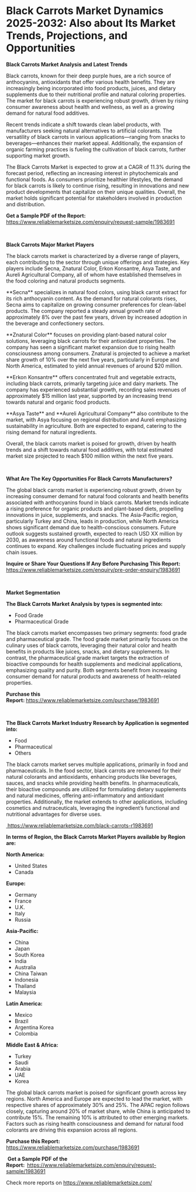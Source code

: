 <p><h1>Black Carrots Market Dynamics 2025-2032: Also about Its Market Trends, Projections, and Opportunities</h1></p><p><strong>Black Carrots Market Analysis and Latest Trends</strong></p>
<p><p>Black carrots, known for their deep purple hues, are a rich source of anthocyanins, antioxidants that offer various health benefits. They are increasingly being incorporated into food products, juices, and dietary supplements due to their nutritional profile and natural coloring properties. The market for black carrots is experiencing robust growth, driven by rising consumer awareness about health and wellness, as well as a growing demand for natural food additives.</p><p>Recent trends indicate a shift towards clean label products, with manufacturers seeking natural alternatives to artificial colorants. The versatility of black carrots in various applications—ranging from snacks to beverages—enhances their market appeal. Additionally, the expansion of organic farming practices is fueling the cultivation of black carrots, further supporting market growth.</p><p>The Black Carrots Market is expected to grow at a CAGR of 11.3% during the forecast period, reflecting an increasing interest in phytochemicals and functional foods. As consumers prioritize healthier lifestyles, the demand for black carrots is likely to continue rising, resulting in innovations and new product developments that capitalize on their unique qualities. Overall, the market holds significant potential for stakeholders involved in production and distribution.</p></p>
<p><strong>Get a Sample PDF of the Report:&nbsp;</strong> <a href="https://www.reliablemarketsize.com/enquiry/request-sample/1983691?utm_campaign=3553&utm_medium=2&utm_source=Github&utm_content=ia&utm_term=07042025&utm_id=black-carrots">https://www.reliablemarketsize.com/enquiry/request-sample/1983691</a></p>
<p>&nbsp;</p>
<p><strong>Black Carrots Major Market Players</strong></p>
<p><p>The black carrots market is characterized by a diverse range of players, each contributing to the sector through unique offerings and strategies. Key players include Secna, Znatural Color, Erkon Konsantre, Asya Taste, and Aureli Agricultural Company, all of whom have established themselves in the food coloring and natural products segments.</p><p>**Secna** specializes in natural food colors, using black carrot extract for its rich anthocyanin content. As the demand for natural colorants rises, Secna aims to capitalize on growing consumer preferences for clean-label products. The company reported a steady annual growth rate of approximately 8% over the past few years, driven by increased adoption in the beverage and confectionery sectors.</p><p>**Znatural Color** focuses on providing plant-based natural color solutions, leveraging black carrots for their antioxidant properties. The company has seen a significant market expansion due to rising health consciousness among consumers. Znatural is projected to achieve a market share growth of 10% over the next five years, particularly in Europe and North America, estimated to yield annual revenues of around $20 million.</p><p>**Erkon Konsantre** offers concentrated fruit and vegetable extracts, including black carrots, primarily targeting juice and dairy markets. The company has experienced substantial growth, recording sales revenues of approximately $15 million last year, supported by an increasing trend towards natural and organic food products.</p><p>**Asya Taste** and **Aureli Agricultural Company** also contribute to the market, with Asya focusing on regional distribution and Aureli emphasizing sustainability in agriculture. Both are expected to expand, catering to the rising demand for natural ingredients.</p><p>Overall, the black carrots market is poised for growth, driven by health trends and a shift towards natural food additives, with total estimated market size projected to reach $100 million within the next five years.</p></p>
<p>&nbsp;</p>
<p><strong>What Are The Key Opportunities For Black Carrots Manufacturers?</strong></p>
<p><p>The global black carrots market is experiencing robust growth, driven by increasing consumer demand for natural food colorants and health benefits associated with anthocyanins found in black carrots. Market trends indicate a rising preference for organic products and plant-based diets, propelling innovations in juice, supplements, and snacks. The Asia-Pacific region, particularly Turkey and China, leads in production, while North America shows significant demand due to health-conscious consumers. Future outlook suggests sustained growth, expected to reach USD XX million by 2030, as awareness around functional foods and natural ingredients continues to expand. Key challenges include fluctuating prices and supply chain issues.</p></p>
<p><strong>Inquire or Share Your Questions If Any Before Purchasing This Report:</strong> <a href="https://www.reliablemarketsize.com/enquiry/pre-order-enquiry/1983691?utm_campaign=3553&utm_medium=2&utm_source=Github&utm_content=ia&utm_term=07042025&utm_id=black-carrots">https://www.reliablemarketsize.com/enquiry/pre-order-enquiry/1983691</a></p>
<p>&nbsp;</p>
<p><strong>Market Segmentation</strong></p>
<p><strong>The Black Carrots Market Analysis by types is segmented into:</strong></p>
<p><ul><li>Food Grade</li><li>Pharmaceutical Grade</li></ul></p>
<p><p>The black carrots market encompasses two primary segments: food grade and pharmaceutical grade. The food grade market primarily focuses on the culinary uses of black carrots, leveraging their natural color and health benefits in products like juices, snacks, and dietary supplements. In contrast, the pharmaceutical grade market targets the extraction of bioactive compounds for health supplements and medicinal applications, emphasizing quality and purity. Both segments benefit from increasing consumer demand for natural products and awareness of health-related properties.</p></p>
<p><strong>Purchase this Report:&nbsp;</strong><a href="https://www.reliablemarketsize.com/purchase/1983691?utm_campaign=3553&utm_medium=2&utm_source=Github&utm_content=ia&utm_term=07042025&utm_id=black-carrots">https://www.reliablemarketsize.com/purchase/1983691</a></p>
<p>&nbsp;</p>
<p><strong>The Black Carrots Market Industry Research by Application is segmented into:</strong></p>
<p><ul><li>Food</li><li>Pharmaceutical</li><li>Others</li></ul></p>
<p><p>The black carrots market serves multiple applications, primarily in food and pharmaceuticals. In the food sector, black carrots are renowned for their natural colorants and antioxidants, enhancing products like beverages, sauces, and snacks while providing health benefits. In pharmaceuticals, their bioactive compounds are utilized for formulating dietary supplements and natural medicines, offering anti-inflammatory and antioxidant properties. Additionally, the market extends to other applications, including cosmetics and nutraceuticals, leveraging the ingredient’s functional and nutritional advantages for diverse uses.</p></p>
<p><a href="https://www.reliablemarketsize.com/black-carrots-r1983691?utm_campaign=3553&utm_medium=2&utm_source=Github&utm_content=ia&utm_term=07042025&utm_id=black-carrots">&nbsp;https://www.reliablemarketsize.com/black-carrots-r1983691</a></p>
<p><strong>In terms of Region, the Black Carrots Market Players available by Region are:</strong></p>
<p>
    <p> <strong> North America: </strong>
        <ul>
            <li>United States</li>
            <li>Canada</li>
        </ul>
        </p> 
    <p> <strong> Europe: </strong>
        <ul>
            <li>Germany</li>
            <li>France</li>
            <li>U.K.</li>
            <li>Italy</li>
            <li>Russia</li>
        </ul>
        </p> 
    <p> <strong> Asia-Pacific: </strong>
        <ul>
            <li>China</li>
            <li>Japan</li>
            <li>South Korea</li>
            <li>India</li>
            <li>Australia</li>
            <li>China Taiwan</li>
            <li>Indonesia</li>
            <li>Thailand</li>
            <li>Malaysia</li>
        </ul>
        </p> 
    <p> <strong> Latin America: </strong>
        <ul>
            <li>Mexico</li>
            <li>Brazil</li>
            <li>Argentina Korea</li>
            <li>Colombia</li>
        </ul>
        </p> 
    <p> <strong> Middle East & Africa: </strong>
        <ul>
            <li>Turkey</li>
            <li>Saudi</li>
            <li>Arabia</li>
            <li>UAE</li>
            <li>Korea</li>
        </ul>
    </p>
    </p>
<p><p>The global black carrots market is poised for significant growth across key regions. North America and Europe are expected to lead the market, with respective shares of approximately 30% and 25%. The APAC region follows closely, capturing around 20% of market share, while China is anticipated to contribute 15%. The remaining 10% is attributed to other emerging markets. Factors such as rising health consciousness and demand for natural food colorants are driving this expansion across all regions.</p></p>
<p><strong>Purchase this Report: </strong><a href="https://www.reliablemarketsize.com/purchase/1983691?utm_campaign=3553&utm_medium=2&utm_source=Github&utm_content=ia&utm_term=07042025&utm_id=black-carrots">https://www.reliablemarketsize.com/purchase/1983691</a></p>
<p>&nbsp;<strong>Get a Sample PDF of the Report:&nbsp;&nbsp;</strong><a href="https://www.reliablemarketsize.com/enquiry/request-sample/1983691?utm_campaign=3553&utm_medium=2&utm_source=Github&utm_content=ia&utm_term=07042025&utm_id=black-carrots">https://www.reliablemarketsize.com/enquiry/request-sample/1983691</a></p>
<p><strong></strong></p>
<p>Check more reports on <a href="https://www.reliablemarketsize.com/?utm_campaign=3553&utm_medium=2&utm_source=Github&utm_content=ia&utm_term=07042025&utm_id=black-carrots">https://www.reliablemarketsize.com/</a></p>